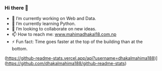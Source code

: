 ### Hi there 👋


- 🔭 I’m currently working on Web and Data.
- 🌱 I’m currently learning Python.
- 👯 I’m looking to collaborate on new ideas.
- 📫 How to reach me: www.mahimadhakal18.com.np
- ⚡ Fun fact: Time goes faster at the top of the building than at the bottom.

(https://github-readme-stats.vercel.app/api?username=dhakalmahima188)](https://github.com/dhakalmahima188/github-readme-stats)



